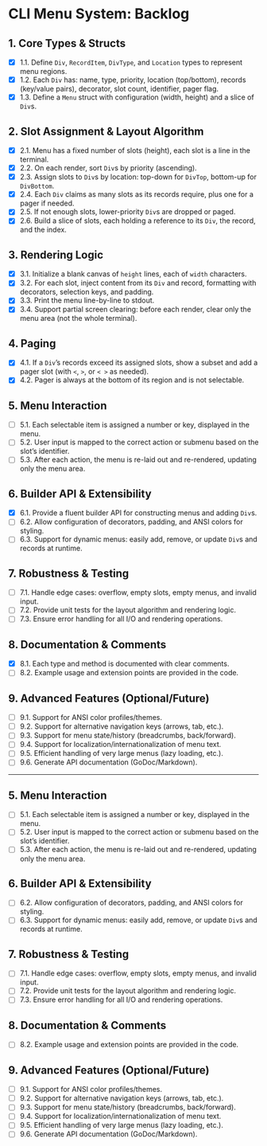 # CLI Menu System: Backlog

## 1. Core Types & Structs
- [x] 1.1. Define `Div`, `RecordItem`, `DivType`, and `Location` types to represent menu regions.
- [x] 1.2. Each `Div` has: name, type, priority, location (top/bottom), records (key/value pairs), decorator, slot count, identifier, pager flag.
- [x] 1.3. Define a `Menu` struct with configuration (width, height) and a slice of `Div`s.

## 2. Slot Assignment & Layout Algorithm
- [x] 2.1. Menu has a fixed number of slots (height), each slot is a line in the terminal.
- [x] 2.2. On each render, sort `Div`s by priority (ascending).
- [x] 2.3. Assign slots to `Div`s by location: top-down for `DivTop`, bottom-up for `DivBottom`.
- [x] 2.4. Each `Div` claims as many slots as its records require, plus one for a pager if needed.
- [x] 2.5. If not enough slots, lower-priority `Div`s are dropped or paged.
- [x] 2.6. Build a slice of slots, each holding a reference to its `Div`, the record, and the index.

## 3. Rendering Logic
- [x] 3.1. Initialize a blank canvas of `height` lines, each of `width` characters.
- [x] 3.2. For each slot, inject content from its `Div` and record, formatting with decorators, selection keys, and padding.
- [x] 3.3. Print the menu line-by-line to stdout.
- [x] 3.4. Support partial screen clearing: before each render, clear only the menu area (not the whole terminal).

## 4. Paging
- [x] 4.1. If a `Div`’s records exceed its assigned slots, show a subset and add a pager slot (with `<`, `>`, or `< >` as needed).
- [x] 4.2. Pager is always at the bottom of its region and is not selectable.

## 5. Menu Interaction
- [ ] 5.1. Each selectable item is assigned a number or key, displayed in the menu.
- [ ] 5.2. User input is mapped to the correct action or submenu based on the slot’s identifier.
- [ ] 5.3. After each action, the menu is re-laid out and re-rendered, updating only the menu area.

## 6. Builder API & Extensibility
- [x] 6.1. Provide a fluent builder API for constructing menus and adding `Div`s.
- [ ] 6.2. Allow configuration of decorators, padding, and ANSI colors for styling.
- [ ] 6.3. Support for dynamic menus: easily add, remove, or update `Div`s and records at runtime.

## 7. Robustness & Testing
- [ ] 7.1. Handle edge cases: overflow, empty slots, empty menus, and invalid input.
- [ ] 7.2. Provide unit tests for the layout algorithm and rendering logic.
- [ ] 7.3. Ensure error handling for all I/O and rendering operations.

## 8. Documentation & Comments
- [x] 8.1. Each type and method is documented with clear comments.
- [ ] 8.2. Example usage and extension points are provided in the code.

## 9. Advanced Features (Optional/Future)
- [ ] 9.1. Support for ANSI color profiles/themes.
- [ ] 9.2. Support for alternative navigation keys (arrows, tab, etc.).
- [ ] 9.3. Support for menu state/history (breadcrumbs, back/forward).
- [ ] 9.4. Support for localization/internationalization of menu text.
- [ ] 9.5. Efficient handling of very large menus (lazy loading, etc.).
- [ ] 9.6. Generate API documentation (GoDoc/Markdown).

---

## 5. Menu Interaction
- [ ] 5.1. Each selectable item is assigned a number or key, displayed in the menu.
- [ ] 5.2. User input is mapped to the correct action or submenu based on the slot’s identifier.
- [ ] 5.3. After each action, the menu is re-laid out and re-rendered, updating only the menu area.

## 6. Builder API & Extensibility
- [ ] 6.2. Allow configuration of decorators, padding, and ANSI colors for styling.
- [ ] 6.3. Support for dynamic menus: easily add, remove, or update `Div`s and records at runtime.

## 7. Robustness & Testing
- [ ] 7.1. Handle edge cases: overflow, empty slots, empty menus, and invalid input.
- [ ] 7.2. Provide unit tests for the layout algorithm and rendering logic.
- [ ] 7.3. Ensure error handling for all I/O and rendering operations.

## 8. Documentation & Comments
- [ ] 8.2. Example usage and extension points are provided in the code.

## 9. Advanced Features (Optional/Future)
- [ ] 9.1. Support for ANSI color profiles/themes.
- [ ] 9.2. Support for alternative navigation keys (arrows, tab, etc.).
- [ ] 9.3. Support for menu state/history (breadcrumbs, back/forward).
- [ ] 9.4. Support for localization/internationalization of menu text.
- [ ] 9.5. Efficient handling of very large menus (lazy loading, etc.).
- [ ] 9.6. Generate API documentation (GoDoc/Markdown).